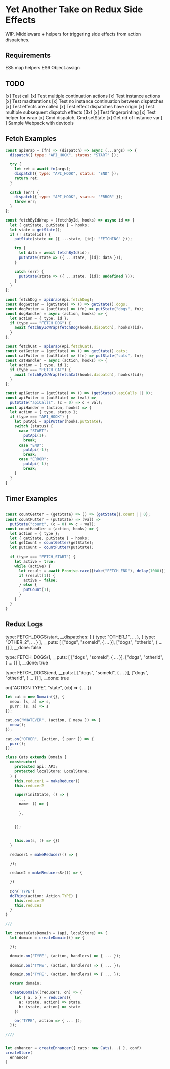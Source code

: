 Yet Another Take on Redux Side Effects
======================================

WIP. Middleware + helpers for triggering side effects from action dispatches.

Requirements
---
ES5 map helpers
ES6 Object.assign


TODO
----
[x] Test call
[x] Test multiple continuation actions
[x] Test instance actions
[x] Test maxIterations
[x] Test no instance continuation between dispatches
[x] Test effects are called
[x] Test effect dispatches have origin
[x] Test multiple subsequent dispatch effects (3x)
[x] Test fingerprinting
[x] Test helper for wrap
[x] Cmd.dispatch, Cmd.setState
[x] Get rid of instance var
[ ] Sample Webpack with devtools

Fetch Examples
--------------
```js
const apiWrap = (fn) => (dispatch) => async (...args) => {
  dispatch({ type: "API_HOOK", status: "START" });

  try {
    let ret = await fn(args);
    dispatch({ type: "API_HOOK", status: "END" });
    return ret;
  }

  catch (err) {
    dispatch({ type: "API_HOOK", status: "ERROR" });
    throw err;
  }
};

const fetchByIdWrap = (fetchById, hooks) => async id => {
  let { getState, putState } = hooks;
  let state = getState();
  if (! state[id]) {
    putState(state => ({ ...state, [id]: "FETCHING" }));

    try {
      let data = await fetchById(id);
      putState(state => ({ ...state, [id]: data }));
    }

    catch (err) {
      putState(state => ({ ...state, [id]: undefined }));
    }
  }
};

const fetchDog = apiWrap(Api.fetchDog);
const dogGetter = (getState) => () => getState().dogs;
const dogPutter = (putState) => (fn) => putState("dogs", fn);
const dogHandler = async (action, hooks) => {
  let action = { type, id };
  if (type === "FETCH_DOG") {
    await fetchByIdWrap(fetchDog(hooks.dispatch), hooks)(id);
  }
};

const fetchCat = apiWrap(Api.fetchCat);
const catGetter = (getState) => () => getState().cats;
const catPutter = (putState) => (fn) => putState("cats", fn);
const catHandler = async (action, hooks) => {
  let action = { type, id };
  if (type === "FETCH_CAT") {
    await fetchByIdWrap(fetchCat(hooks.dispatch), hooks)(id);
  }
};

const apiGetter = (getState) => () => (getState().apiCalls || 0);
const apiPutter = (putState) => (val) =>
  putState("apiCalls", (c = 0) => c + val);
const apiHander = (action, hooks) => {
  let action = { type, status };
  if (type === "API_HOOK") {
    let putApi = apiPutter(hooks.putState);
    switch (status) {
      case "START":
        putApi(1);
        break;
      case "END":
        putApi(-1);
        break;
      case "ERROR":
        putApi(-1);
        break;
    }
  }
}
```


Timer Examples
--------------

```js

const countGetter = (getState) => () => (getState().count || 0);
const countPutter = (putState) => (val) =>
  putState("count", (c = 0) => c + val);
const countHandler = (action, hooks) => {
  let action = { type };
  let { getState, putState } = hooks;
  let getCount = countGetter(getState);
  let putCount = countPutter(putState);

  if (type === "FETCH_START") {
    let active = true;
    while (active) {
      let result = await Promise.race([take("FETCH_END"), delay(1000)])
      if (result[1]) {
        active = false;
      } else {
        putCount(1);
      }
    }
  }
}

```

Redux Logs
----------
type: FETCH_DOGS/start,
__dispatches: [
  { type: "OTHER_1", ... },
  { type: "OTHER_2", ... }
],
__puts: [
  ["dogs", "someId", { ... }],
  ["dogs", "otherId", { ... }]
],
__done: false

type: FETCH_DOGS/1,
__puts: [
  ["dogs", "someId", { ... }],
  ["dogs", "otherId", { ... }]
],
__done: true

type: FETCH_DOGS/end,
__puts: [
  ["dogs", "someId", { ... }],
  ["dogs", "otherId", { ... }]
],
__done: true

on("ACTION TYPE", "state", (cb) => { ... })


```ts
let cat = new Domain({}, {
  meow: (s, a) => s,
  purr: (s, a) => s
});

cat.on("WHATEVER", (action, { meow }) => {
  meow();
});

cat.on("OTHER", (action, { purr }) => {
  purr();
});

```


```ts
class Cats extends Domain {
  constructor(
    protected api: API;
    protected localStore: LocalStore;
  ) {
    this.reducer1 = makeReducer()
    this.reducer2

    super(initState, () => {
      ...
      name: () => {

      },


    });
    

    this.on(s, () => {})
  }

  reducer1 = makeReducer(() => {

  });

  reduce2 = makeReducer<S>(() => {

  })

  @on('TYPE')
  doThing(action: Action.TYPE) {
    this.reducer2
    this.reduce1
  }
}

///

let createCatsDomain = (api, localStore) => {
  let domain = createDomain(() => {

  });

  domain.on('TYPE', (action, handlers) => { ... });

  domain.on('TYPE', (action, handlers) => { ... });

  domain.on('TYPE', (action, handlers) => { ... });

  return domain;

  createDomain((reducers, on) => {
    let { a, b } = reducers({
      a: (state, action) => state,
      b: (state, action) => state
    })

    on('TYPE', action => { ... });
  });

//// 


let enhancer = createEnhancer({ cats: new Cats(...) }, conf)
createStore(
  enhancer
)
```

